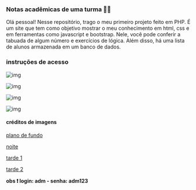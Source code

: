 ### Notas acadêmicas de uma turma :memo::school:

Olá pessoal! Nesse repositório, trago o meu primeiro projeto feito em PHP.  É um site que tem como objetivo mostrar o meu conhecimento em html, css e em ferramentas como javascript e bootstrap. Nele, você pode conferir a tabuada de algum número e exercícios de lógica. Além disso, há uma lista de alunos armazenada em um banco de dados.

### instruções de acesso

![img](http://localhost/exercicios_bd/imagens/atencao.png)

![img](http://localhost/exercicios_bd/imagens/importar_bd1.png)

![img](http://localhost/exercicios_bd/imagens/importar_bd2.png)

![img](http://localhost/exercicios_bd/imagens/importar_bd3.png)



#### créditos de imagens

[plano de fundo](https://www.pexels.com/pt-br/foto/papel-de-parede-4k-wallpaper-4k-papel-de-parede-hd-wallpaper-hd-1054289/)

[noite](https://www.pexels.com/pt-br/foto/montanhas-negras-sob-as-estrelas-a-noite-355465/)

[tarde 1](https://www.pexels.com/pt-br/foto/montanha-coberta-de-neve-sob-o-ceu-azul-1775862/)

[tarde 2](https://www.pexels.com/pt-br/foto/corpo-d-agua-durante-a-hora-dourada-189349/)



**obs :exclamation: login: adm - senha: adm123**



